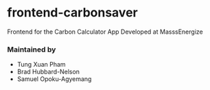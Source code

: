 # frontend-carbonsaver
Frontend for the Carbon Calculator App Developed at MasssEnergize

### Maintained by 
* Tung Xuan Pham
* Brad Hubbard-Nelson
* Samuel Opoku-Agyemang

